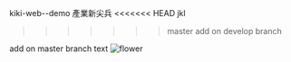 kiki-web--demo
產業新尖兵
<<<<<<< HEAD
jkl
>>>>>>> master
add on develop branch


add on master branch text
![flower](./image/flower.jpg)